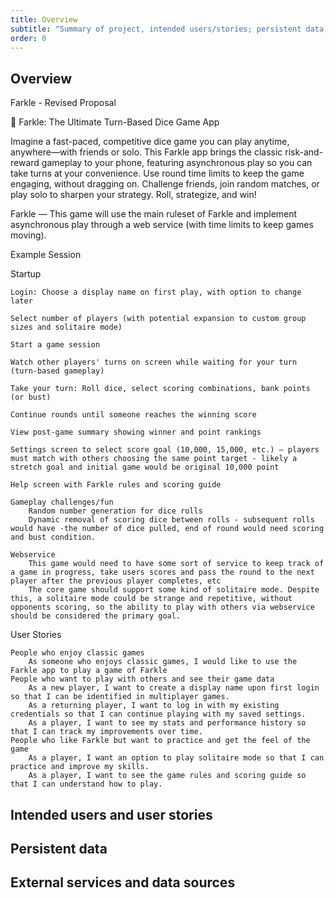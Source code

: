 ```yaml
---
title: Overview
subtitle: "Summary of project, intended users/stories; persistent data; external services."
order: 0
---
```


[//]: # (TODO Copy and update content from proposal to the sections below.)

## Overview
Farkle - Revised Proposal

🎲 Farkle: The Ultimate Turn-Based Dice Game App

Imagine a fast-paced, competitive dice game you can play anytime, anywhere—with friends or solo. This Farkle app brings the classic risk-and-reward gameplay to your phone, featuring asynchronous play so you can take turns at your convenience. Use round time limits to keep the game engaging, without dragging on. Challenge friends, join random matches, or play solo to sharpen your strategy. Roll, strategize, and win!

Farkle — This game will use the main ruleset of Farkle and implement asynchronous play through a web service (with time limits to keep games moving).

Example Session

Startup

    Login: Choose a display name on first play, with option to change later

    Select number of players (with potential expansion to custom group sizes and solitaire mode)

    Start a game session

    Watch other players' turns on screen while waiting for your turn (turn-based gameplay)

    Take your turn: Roll dice, select scoring combinations, bank points (or bust)

    Continue rounds until someone reaches the winning score

    View post-game summary showing winner and point rankings

    Settings screen to select score goal (10,000, 15,000, etc.) — players must match with others choosing the same point target - likely a stretch goal and initial game would be original 10,000 point

    Help screen with Farkle rules and scoring guide

    Gameplay challenges/fun
        Random number generation for dice rolls
        Dynamic removal of scoring dice between rolls - subsequent rolls would have -the number of dice pulled, end of round would need scoring and bust condition.

    Webservice
        This game would need to have some sort of service to keep track of a game in progress, take users scores and pass the round to the next player after the previous player completes, etc
        The core game should support some kind of solitaire mode. Despite this, a solitaire mode could be strange and repetitive, without opponents scoring, so the ability to play with others via webservice should be considered the primary goal.

User Stories

    People who enjoy classic games
        As someone who enjoys classic games, I would like to use the Farkle app to play a game of Farkle
    People who want to play with others and see their game data
        As a new player, I want to create a display name upon first login so that I can be identified in multiplayer games.
        As a returning player, I want to log in with my existing credentials so that I can continue playing with my saved settings.
        As a player, I want to see my stats and performance history so that I can track my improvements over time.
    People who like Farkle but want to practice and get the feel of the game
        As a player, I want an option to play solitaire mode so that I can practice and improve my skills.
        As a player, I want to see the game rules and scoring guide so that I can understand how to play.
 

## Intended users and user stories

## Persistent data

## External services and data sources